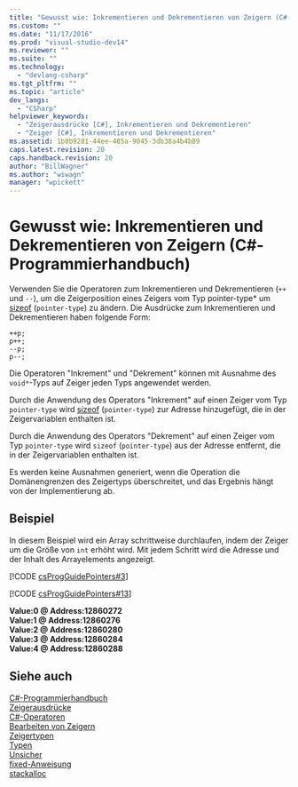 ```yaml
---
title: "Gewusst wie: Inkrementieren und Dekrementieren von Zeigern (C#-Programmierhandbuch) | Microsoft Docs"
ms.custom: ""
ms.date: "11/17/2016"
ms.prod: "visual-studio-dev14"
ms.reviewer: ""
ms.suite: ""
ms.technology: 
  - "devlang-csharp"
ms.tgt_pltfrm: ""
ms.topic: "article"
dev_langs: 
  - "CSharp"
helpviewer_keywords: 
  - "Zeigerausdrücke [C#], Inkrementieren und Dekrementieren"
  - "Zeiger [C#], Inkrementieren und Dekrementieren"
ms.assetid: 1b8b9281-44ee-485a-9045-3db38a4b4b89
caps.latest.revision: 20
caps.handback.revision: 20
author: "BillWagner"
ms.author: "wiwagn"
manager: "wpickett"
---
```

# Gewusst wie: Inkrementieren und Dekrementieren von Zeigern (C#-Programmierhandbuch)
Verwenden Sie die Operatoren zum Inkrementieren und Dekrementieren \(`++` und `--`\), um die Zeigerposition eines Zeigers vom Typ pointer\-type\* um [sizeof](../../../csharp/language-reference/keywords/sizeof.md) \(`pointer-type`\) zu ändern.  Die Ausdrücke zum Inkrementieren und Dekrementieren haben folgende Form:  
  
```  
++p;  
p++;  
--p;  
p--;  
```  
  
 Die Operatoren "Inkrement" und "Dekrement" können mit Ausnahme des `void*`\-Typs auf Zeiger jeden Typs angewendet werden.  
  
 Durch die Anwendung des Operators "Inkrement" auf einen Zeiger vom Typ `pointer-type` wird [sizeof](../../../csharp/language-reference/keywords/sizeof.md) \(`pointer-type`\) zur Adresse hinzugefügt, die in der Zeigervariablen enthalten ist.  
  
 Durch die Anwendung des Operators "Dekrement" auf einen Zeiger vom Typ `pointer-type` wird `sizeof` \(`pointer-type`\) aus der Adresse entfernt, die in der Zeigervariablen enthalten ist.  
  
 Es werden keine Ausnahmen generiert, wenn die Operation die Domänengrenzen des Zeigertyps überschreitet, und das Ergebnis hängt von der Implementierung ab.  
  
## Beispiel  
 In diesem Beispiel wird ein Array schrittweise durchlaufen, indem der Zeiger um die Größe von `int` erhöht wird.  Mit jedem Schritt wird die Adresse und der Inhalt des Arrayelements angezeigt.  
  
 [!CODE [csProgGuidePointers#3](../CodeSnippet/VS_Snippets_VBCSharp/csProgGuidePointers#3)]  
  
 [!CODE [csProgGuidePointers#13](../CodeSnippet/VS_Snippets_VBCSharp/csProgGuidePointers#13)]  
  
  **Value:0 @ Address:12860272**  
**Value:1 @ Address:12860276**  
**Value:2 @ Address:12860280**  
**Value:3 @ Address:12860284**  
**Value:4 @ Address:12860288**   
## Siehe auch  
 [C\#\-Programmierhandbuch](../../../csharp/programming-guide/index.md)   
 [Zeigerausdrücke](../../../csharp/programming-guide/unsafe-code-pointers/pointer-expressions.md)   
 [C\#\-Operatoren](../../../csharp/language-reference/operators/index.md)   
 [Bearbeiten von Zeigern](../../../csharp/programming-guide/unsafe-code-pointers/manipulating-pointers.md)   
 [Zeigertypen](../../../csharp/programming-guide/unsafe-code-pointers/pointer-types.md)   
 [Typen](../../../csharp/language-reference/keywords/types.md)   
 [Unsicher](../../../csharp/language-reference/keywords/unsafe.md)   
 [fixed\-Anweisung](../../../csharp/language-reference/keywords/fixed-statement.md)   
 [stackalloc](../../../csharp/language-reference/keywords/stackalloc.md)